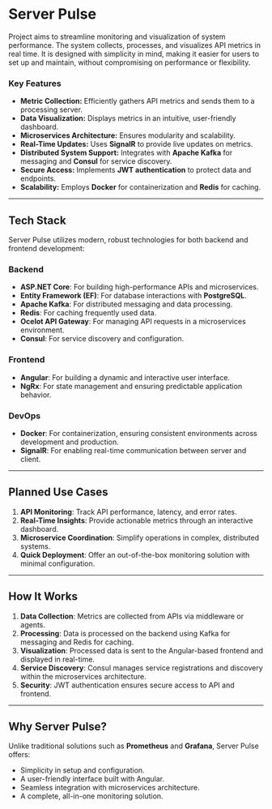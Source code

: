 # Server Pulse

Project aims to streamline monitoring and visualization of system performance. The system collects, processes, and visualizes API metrics in real time. It is designed with simplicity in mind, making it easier for users to set up and maintain, without compromising on performance or flexibility.

### **Key Features**
- **Metric Collection:** Efficiently gathers API metrics and sends them to a processing server.
- **Data Visualization:** Displays metrics in an intuitive, user-friendly dashboard.
- **Microservices Architecture:** Ensures modularity and scalability.
- **Real-Time Updates:** Uses **SignalR** to provide live updates on metrics.
- **Distributed System Support:** Integrates with **Apache Kafka** for messaging and **Consul** for service discovery.
- **Secure Access:** Implements **JWT authentication** to protect data and endpoints.
- **Scalability:** Employs **Docker** for containerization and **Redis** for caching.

---

## **Tech Stack**
Server Pulse utilizes modern, robust technologies for both backend and frontend development:

### **Backend**
- **ASP.NET Core**: For building high-performance APIs and microservices.
- **Entity Framework (EF)**: For database interactions with **PostgreSQL**.
- **Apache Kafka**: For distributed messaging and data processing.
- **Redis**: For caching frequently used data.
- **Ocelot API Gateway**: For managing API requests in a microservices environment.
- **Consul**: For service discovery and configuration.

### **Frontend**
- **Angular**: For building a dynamic and interactive user interface.
- **NgRx**: For state management and ensuring predictable application behavior.

### **DevOps**
- **Docker**: For containerization, ensuring consistent environments across development and production.
- **SignalR**: For enabling real-time communication between server and client.

---

## **Planned Use Cases**
1. **API Monitoring**: Track API performance, latency, and error rates.
2. **Real-Time Insights**: Provide actionable metrics through an interactive dashboard.
3. **Microservice Coordination**: Simplify operations in complex, distributed systems.
4. **Quick Deployment**: Offer an out-of-the-box monitoring solution with minimal configuration.

---

## **How It Works**
1. **Data Collection**: Metrics are collected from APIs via middleware or agents.
2. **Processing**: Data is processed on the backend using Kafka for messaging and Redis for caching.
3. **Visualization**: Processed data is sent to the Angular-based frontend and displayed in real-time.
4. **Service Discovery**: Consul manages service registrations and discovery within the microservices architecture.
5. **Security**: JWT authentication ensures secure access to API and frontend.

---

## **Why Server Pulse?**
Unlike traditional solutions such as **Prometheus** and **Grafana**, Server Pulse offers:
- Simplicity in setup and configuration.
- A user-friendly interface built with Angular.
- Seamless integration with microservices architecture.
- A complete, all-in-one monitoring solution.

